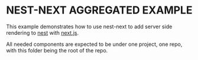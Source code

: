 # NEST-NEXT AGGREGATED EXAMPLE

This example demonstrates how to use nest-next to add server side rendering to [nest](https://github.com/nestjs/nest) with [next.js](https://github.com/zeit/next.js/).

All needed components are expected to be under one project, one repo, with this folder being the root of the repo.
